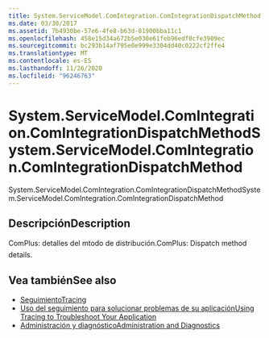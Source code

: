 ```yaml
---
title: System.ServiceModel.ComIntegration.ComIntegrationDispatchMethod
ms.date: 03/30/2017
ms.assetid: 7b4930be-57e6-4fe8-b63d-81900bba11c1
ms.openlocfilehash: 458e15d34a672b5e030e61feb96edf0cfe3909ec
ms.sourcegitcommit: bc293b14af795e0e999e3304dd40c0222cf2ffe4
ms.translationtype: MT
ms.contentlocale: es-ES
ms.lasthandoff: 11/26/2020
ms.locfileid: "96246763"
---
```

# <a name="systemservicemodelcomintegrationcomintegrationdispatchmethod"></a><span data-ttu-id="0b895-102">System.ServiceModel.ComIntegration.ComIntegrationDispatchMethod</span><span class="sxs-lookup"><span data-stu-id="0b895-102">System.ServiceModel.ComIntegration.ComIntegrationDispatchMethod</span></span>

<span data-ttu-id="0b895-103">System.ServiceModel.ComIntegration.ComIntegrationDispatchMethod</span><span class="sxs-lookup"><span data-stu-id="0b895-103">System.ServiceModel.ComIntegration.ComIntegrationDispatchMethod</span></span>  
  
## <a name="description"></a><span data-ttu-id="0b895-104">Descripción</span><span class="sxs-lookup"><span data-stu-id="0b895-104">Description</span></span>  

 <span data-ttu-id="0b895-105">ComPlus: detalles del mtodo de distribución.</span><span class="sxs-lookup"><span data-stu-id="0b895-105">ComPlus: Dispatch method details.</span></span>  
  
## <a name="see-also"></a><span data-ttu-id="0b895-106">Vea también</span><span class="sxs-lookup"><span data-stu-id="0b895-106">See also</span></span>

- [<span data-ttu-id="0b895-107">Seguimiento</span><span class="sxs-lookup"><span data-stu-id="0b895-107">Tracing</span></span>](index.md)
- [<span data-ttu-id="0b895-108">Uso del seguimiento para solucionar problemas de su aplicación</span><span class="sxs-lookup"><span data-stu-id="0b895-108">Using Tracing to Troubleshoot Your Application</span></span>](using-tracing-to-troubleshoot-your-application.md)
- [<span data-ttu-id="0b895-109">Administración y diagnóstico</span><span class="sxs-lookup"><span data-stu-id="0b895-109">Administration and Diagnostics</span></span>](../index.md)
